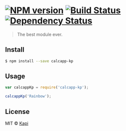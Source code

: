 #  [![NPM version][npm-image]][npm-url] [![Build Status][travis-image]][travis-url] [![Dependency Status][daviddm-image]][daviddm-url]

> The best module ever.


## Install

```sh
$ npm install --save calcapp-kp
```


## Usage

```js
var calcappKp = require('calcapp-kp');

calcappKp('Rainbow');
```


## License

MIT © [Kapi]()


[npm-image]: https://badge.fury.io/js/calcapp-kp.svg
[npm-url]: https://npmjs.org/package/calcapp-kp
[travis-image]: https://travis-ci.org/jmk.developer@gmail.com/calcapp-kp.svg?branch=master
[travis-url]: https://travis-ci.org/jmk.developer@gmail.com/calcapp-kp
[daviddm-image]: https://david-dm.org/jmk.developer@gmail.com/calcapp-kp.svg?theme=shields.io
[daviddm-url]: https://david-dm.org/jmk.developer@gmail.com/calcapp-kp
